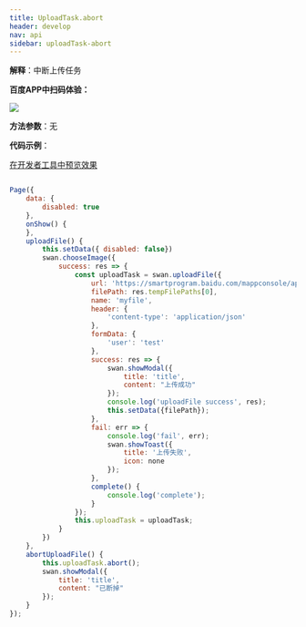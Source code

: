 ```yaml
---
title: UploadTask.abort
header: develop
nav: api
sidebar: uploadTask-abort
---
```




**解释**：中断上传任务

**百度APP中扫码体验：**

<img src="https://b.bdstatic.com/miniapp/assets/images/doc_demo/abortUploadFile.png"  class="demo-qrcode-image" />

**方法参数**：无

**代码示例**：

<a href="swanide://fragment/3f19eb10fc9838027471c0784441311a1572944212699" title="在开发者工具中预览效果" target="_self">在开发者工具中预览效果</a>

```js

Page({
    data: {
        disabled: true
    },
    onShow() {
    },
    uploadFile() {
        this.setData({ disabled: false})
        swan.chooseImage({
            success: res => {
                const uploadTask = swan.uploadFile({
                    url: 'https://smartprogram.baidu.com/mappconsole/api/checkFile', 
                    filePath: res.tempFilePaths[0],
                    name: 'myfile',
                    header: {
                        'content-type': 'application/json'
                    },
                    formData: {
                        'user': 'test'
                    },
                    success: res => {
                        swan.showModal({
                            title: 'title',
                            content: "上传成功"
                        });
                        console.log('uploadFile success', res);
                        this.setData({filePath});
                    },
                    fail: err => {
                        console.log('fail', err);
                        swan.showToast({
                            title: '上传失败',
                            icon: none
                        });
                    },
                    complete() {
                        console.log('complete');
                    }
                });
                this.uploadTask = uploadTask;
            }
        })
    },
    abortUploadFile() {
        this.uploadTask.abort();
        swan.showModal({
            title: 'title',
            content: "已断掉"
        });
    }
});


```